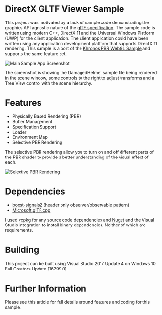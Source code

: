 # DirectX GLTF Viewer Sample
This project was motivated by a lack of sample code demonstrating the graphics API agnostic nature of the [glTF specification](https://www.google.com). The sample code is written using modern C++, DirectX 11 and the Universal Windows Platform (UWP) for the client application. The client application could have been written using any application development platform that supports DirectX 11 rendering. This sample is a port of the [Khronos PBR WebGL Sample](https://github.com/KhronosGroup/glTF-WebGL-PBR) and supports the same feature set.

![Main Sample App Screenshot](https://raw.github.com/peted70/glb-parser/master/img/screenshot1.PNG)

The screenshot is showing the DamagedHelmet sample file  being rendered in the scene window, some controls to the right to adjust transforms and a Tree View control with the scene hierarchy.

# Features

* Physically Based Rendering (PBR)
* Buffer Management
* Specification Support
* Loader
* Environment Map
* Selective PBR Rendering

The selective PBR rendering allow you to turn on and off different parts of the PBR shader to provide a better understanding of the visual effect of each.

![Selective PBR Rendering](https://raw.github.com/peted70/glb-parser/master/img/selective-rendering.PNG)

# Dependencies
* [boost-signals2](https://www.boost.org/doc/libs/1_67_0/doc/html/signals2.html) (header only observer/observable pattern)
* [Microsoft.glTF.cpp](https://www.nuget.org/packages/Microsoft.glTF.CPP/)

I used [vcpkg](https://github.com/Microsoft/vcpkg) for any source code dependencies and [Nuget](https://www.nuget.org/) and the Visual Studio integration to install binary dependencies. Neither of which are requirements.

# Building
This project can be built using Visual Studio 2017 Update 4 on Windows 10 Fall Creators Update (16299.0).

# Further Information
Please see this article for full details around features and coding for this sample.
